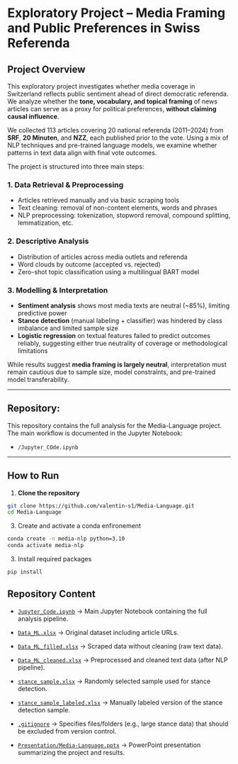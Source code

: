 # Exploratory Project – Media Framing and Public Preferences in Swiss Referenda

## Project Overview

This exploratory project investigates whether media coverage in Switzerland reflects public sentiment ahead of direct democratic referenda. We analyze whether the **tone, vocabulary, and topical framing** of news articles can serve as a proxy for political preferences, **without claiming causal influence**.

We collected 113 articles covering 20 national referenda (2011–2024) from **SRF**, **20 Minuten**, and **NZZ**, each published prior to the vote. Using a mix of NLP techniques and pre-trained language models, we examine whether patterns in text data align with final vote outcomes.

The project is structured into three main steps:

### 1. Data Retrieval & Preprocessing
- Articles retrieved manually and via basic scraping tools
- Text cleaning: removal of non-content elements, words and phrases
- NLP preprocessing: tokenization, stopword removal, compound splitting, lemmatization, etc.

### 2. Descriptive Analysis
- Distribution of articles across media outlets and referenda
- Word clouds by outcome (accepted vs. rejected)
- Zero-shot topic classification using a multilingual BART model

### 3. Modelling & Interpretation
- **Sentiment analysis** shows most media texts are neutral (~85%), limiting predictive power
- **Stance detection** (manual labeling + classifier) was hindered by class imbalance and limited sample size
- **Logistic regression** on textual features failed to predict outcomes reliably, suggesting either true neutrality of coverage or methodological limitations

While results suggest **media framing is largely neutral**, interpretation must remain cautious due to sample size, model constraints, and pre-trained model transferability.

---

## Repository:

This repository contains the full analysis for the Media-Language project. The main workflow is documented in the Jupyter Notebook:

- `/Jupyter_COde.ipynb`

---

## How to Run

1. **Clone the repository**  
```bash
git clone https://github.com/valentin-s1/Media-Language.git
cd Media-Language
```

3. Create and activate a conda enfironement
```bash
conda create -n media-nlp python=3.10
conda activate media-nlp
```
3. Install required packages
```bash
pip install 
```

## Repository Content
- [`Jupyter_Code.ipynb`](./Jupyter_Code.ipynb)
  → Main Jupyter Notebook containing the full analysis pipeline.

- [`Data_ML.xlsx`](./Data_ML.xlsx)
  → Original dataset including article URLs.

- [`Data_ML_filled.xlsx`](./Data_ML_filled.xlsx)
  → Scraped data without cleaning (raw text data).

- [`Data_ML_cleaned.xlsx`](./Data_ML_cleaned.xlsx)
  → Preprocessed and cleaned text data (after NLP pipeline).

- [`stance_sample.xlsx`](./stance_sample.xlsx)
  → Randomly selected sample used for stance detection.

- [`stance_sample_labeled.xlsx`](./stance_sample_labeled.xlsx)
  → Manually labeled version of the stance detection sample.

- [`.gitignore`](./.gitignore)
  → Specifies files/folders (e.g., large stance data) that should be excluded from version control.

- [`Presentation/Media-Language.pptx`](./Presentation/Media-Language.pptx)
  → PowerPoint presentation summarizing the project and results.

